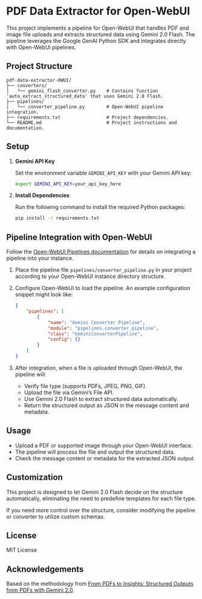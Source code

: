# PDF Data Extractor for Open-WebUI

This project implements a pipeline for Open-WebUI that handles PDF and image file uploads and extracts structured data using Gemini 2.0 Flash. The pipeline leverages the Google GenAI Python SDK and integrates directly with Open-WebUI pipelines.

## Project Structure

```
pdf-data-extractor-OWUI/
├── converters/
│   └── gemini_flash_converter.py    # Contains function 'auto_extract_structured_data' that uses Gemini 2.0 Flash.
├── pipelines/
│   └── converter_pipeline.py        # Open-WebUI pipeline integration.
├── requirements.txt                 # Project dependencies.
└── README.md                        # Project instructions and documentation.
```

## Setup

1. **Gemini API Key**

   Set the environment variable `GEMINI_API_KEY` with your Gemini API key:
   ```bash
   export GEMINI_API_KEY=your_api_key_here
   ```

2. **Install Dependencies**

   Run the following command to install the required Python packages:
   ```bash
   pip install -r requirements.txt
   ```

## Pipeline Integration with Open-WebUI

Follow the [Open-WebUI Pipelines documentation](https://docs.openwebui.com/pipelines/) for details on integrating a pipeline into your instance.

1. Place the pipeline file `pipelines/converter_pipeline.py` in your project according to your Open-WebUI instance directory structure.

2. Configure Open-WebUI to load the pipeline. An example configuration snippet might look like:
   ```json
   {
       "pipelines": [
           {
               "name": "Gemini Converter Pipeline",
               "module": "pipelines.converter_pipeline",
               "class": "GeminiConverterPipeline",
               "config": {}
           }
       ]
   }
   ```

3. After integration, when a file is uploaded through Open-WebUI, the pipeline will:
   - Verify file type (supports PDFs, JPEG, PNG, GIF).
   - Upload the file via Gemini’s File API.
   - Use Gemini 2.0 Flash to extract structured data automatically.
   - Return the structured output as JSON in the message content and metadata.

## Usage

- Upload a PDF or supported image through your Open-WebUI interface.
- The pipeline will process the file and output the structured data.
- Check the message content or metadata for the extracted JSON output.

## Customization

This project is designed to let Gemini 2.0 Flash decide on the structure automatically, eliminating the need to predefine templates for each file type.

If you need more control over the structure, consider modifying the pipeline or converter to utilize custom schemas.

## License

MIT License

## Acknowledgements

Based on the methodology from [From PDFs to Insights: Structured Outputs from PDFs with Gemini 2.0](https://www.philschmid.de/gemini-pdf-to-data).
